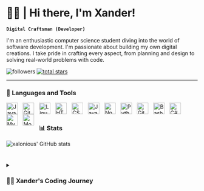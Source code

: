 
# 👋🏼 | Hi there, I'm Xander!

**`Digital Craftsman (Developer)`**

I'm an enthusiastic computer science student diving into the world of software development. I'm passionate about building my own digital creations. I take pride in crafting every aspect, from planning and design to solving real-world problems with code.

<p align="left">
   <img alt="followers" title="Follow me on Github" src="https://custom-icon-badges.demolab.com/github/followers/xalonious?color=236ad3&labelColor=1155ba&style=for-the-badge&logo=person-add&label=Follow&logoColor=white"/></a>
   <a href="https://github.com/xalonious?tab=repositories&sort=stargazers">
   <img alt="total stars" title="Total stars on GitHub" src="https://custom-icon-badges.demolab.com/github/stars/xalonious?color=55960c&style=for-the-badge&labelColor=488207&logo=star"/></a>
</p>

---

### 🧰 Languages and Tools

<img align="left" alt="Java" width="30px" style="padding-right:10px;" src="https://cdn.jsdelivr.net/gh/devicons/devicon/icons/java/java-original.svg"/>
<img align="left" alt="Git" width="30px" style="padding-right:10px;" src="https://cdn.jsdelivr.net/gh/devicons/devicon/icons/git/git-original.svg" />
<img align="left" alt="Linux" width="30px" style="padding-right:10px;" src="https://cdn.jsdelivr.net/gh/devicons/devicon/icons/linux/linux-original.svg" />
<img align="left" alt="HTML" width="30px" style="padding-right:10px;" src="https://cdn.jsdelivr.net/gh/devicons/devicon/icons/html5/html5-plain.svg" />
<img align="left" alt="CSS" width="30px" style="padding-right:10px;" src="https://cdn.jsdelivr.net/gh/devicons/devicon/icons/css3/css3-plain.svg" />
<img align="left" alt="JavaScript" width="30px" style="padding-right:10px;" src="https://cdn.jsdelivr.net/gh/devicons/devicon/icons/javascript/javascript-plain.svg" />
<img align="left" alt="NodeJS" width="30px" style="padding-right:10px;" src="https://cdn.jsdelivr.net/gh/devicons/devicon/icons/nodejs/nodejs-original.svg" />
<img align="left" alt="Python" width="30px" style="padding-right:10px;" src="https://cdn.jsdelivr.net/gh/devicons/devicon/icons/python/python-plain.svg" />
<img align="left" alt="GitHub" width="30px" style="padding-right:10px;" src="https://cdn.jsdelivr.net/gh/devicons/devicon/icons/github/github-original.svg" />
<img align="left" alt="Bash" width="30px" style="padding-right:10px;" src="https://cdn.jsdelivr.net/gh/devicons/devicon/icons/bash/bash-original.svg" />
<img align="left" alt="C#" width="30px" style="padding-right:10px;" src="https://cdn.jsdelivr.net/gh/devicons/devicon/icons/csharp/csharp-plain.svg" />
<img align="left" alt="MySQL" width="30px" style="padding-right:10px; "src="https://cdn.jsdelivr.net/gh/devicons/devicon@latest/icons/mysql/mysql-original.svg" />
<img align="left" alt="MongoDB" width="30px" style="padding-right:10px;" src="https://cdn.jsdelivr.net/gh/devicons/devicon/icons/mongodb/mongodb-plain.svg" />

<br />

#

#

### 📊 Stats

![xalonious' GitHub stats](https://github-readme-stats.vercel.app/api?username=xalonious&show_icons=true&theme=gruvbox)

<!-- ![GitHub Streak](https://streak-stats.demolab.com?user=ForrestKnight&theme=gruvbox&border_radius=4.5) -->

#

<details>
   <summary><h3>👨‍💻 Xander's Coding Journey</h3></summary>

I got into programming when I was quite young, just tinkering with things and trying to figure out how stuff works. It all started with me playing around with Discord bots, which was like a gateway into the world of software development for me. I found it fascinating being able to create something out of nothing.

Nowadays, I'm knee-deep in my computer science studies, and let me tell you, it's a wild ride. I'm constantly learning new things, especially about Java and JavaScript. But it's not just about learning languages; it's about understanding the whole ecosystem of tools and frameworks that make software possible.

My studies have taken me on some interesting detours. I've spent hours poring over lines of code, trying to decipher how it all fits together. And let me tell you, Unix and Linux systems? They're like a whole other world to explore. Plus, I've been grappling with some pretty abstract theoretical concepts, trying to wrap my head around the deeper principles behind coding.

At first, I was all about building cool Discord bots, but then I realized I wanted to be more versatile. So, I started learning about both front-end and back-end development—how to make stuff look good and how to make it work even better.

By the time I finish my studies, I'll be armed with all the knowledge and skills I need to take on whatever challenges come my way. And believe me, I'm ready to make some waves in the world of software once again. So, brace yourself because big things are coming, and I'm just getting started!








